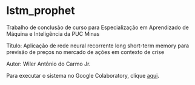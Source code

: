 # lstm_prophet
Trabalho de conclusão de curso para Especialização em Aprendizado de Máquina e Inteligência da PUC Minas

Título: Aplicação de rede neural recorrente long short-term memory para previsão de preços no mercado de ações em contexto de crise

Autor: Wiler Antônio do Carmo Jr.

Para executar o sistema no Google Colaboratory, clique [aqui](https://colab.research.google.com/drive/154brlYpJBT6re7zlaLUhsB9aM6t4bMou "Aplicação de rede neural recorrente long short-term memory para previsão de preços no mercado de ações em contexto de crise by Wiler Jr. no Google Colaboratory").
